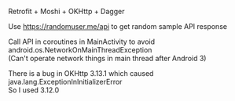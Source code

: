 Retrofit + Moshi + OKHttp + Dagger  
  
Use https://randomuser.me/api to get random sample API response  
  
Call API in coroutines in MainActivity to avoid android.os.NetworkOnMainThreadException  
(Can't operate network things in main thread after Android 3)  
  
There is a bug in OKHttp 3.13.1 which caused java.lang.ExceptionInInitializerError  
So I used 3.12.0